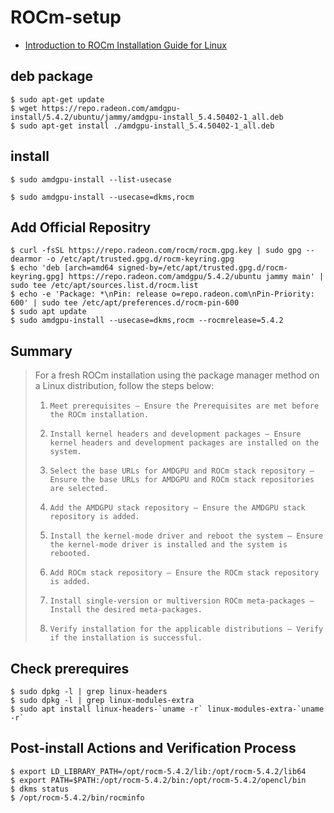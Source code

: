 # ROCm-setup
- [Introduction to ROCm Installation Guide for Linux](https://docs.amd.com/bundle/ROCm-Installation-Guide-v5.4.2/page/Introduction_to_ROCm_Installation_Guide_for_Linux.html)


## deb package

```shell
$ sudo apt-get update
$ wget https://repo.radeon.com/amdgpu-install/5.4.2/ubuntu/jammy/amdgpu-install_5.4.50402-1_all.deb
$ sudo apt-get install ./amdgpu-install_5.4.50402-1_all.deb
```


## install

```shell
$ sudo amdgpu-install --list-usecase
```


```shell
$ sudo amdgpu-install --usecase=dkms,rocm
```


## Add Official Repositry

```shell
$ curl -fsSL https://repo.radeon.com/rocm/rocm.gpg.key | sudo gpg --dearmor -o /etc/apt/trusted.gpg.d/rocm-keyring.gpg
$ echo 'deb [arch=amd64 signed-by=/etc/apt/trusted.gpg.d/rocm-keyring.gpg] https://repo.radeon.com/amdgpu/5.4.2/ubuntu jammy main' | sudo tee /etc/apt/sources.list.d/rocm.list
$ echo -e 'Package: *\nPin: release o=repo.radeon.com\nPin-Priority: 600' | sudo tee /etc/apt/preferences.d/rocm-pin-600
$ sudo apt update
$ sudo amdgpu-install --usecase=dkms,rocm --rocmrelease=5.4.2
```


## Summary

> For a fresh ROCm installation using the package manager method on a Linux distribution, follow the steps below:
> 1.     Meet prerequisites – Ensure the Prerequisites are met before the ROCm installation.
> 2.     Install kernel headers and development packages – Ensure kernel headers and development packages are installed on the system.
> 3.     Select the base URLs for AMDGPU and ROCm stack repository – Ensure the base URLs for AMDGPU and ROCm stack repositories are selected.
> 4.     Add the AMDGPU stack repository – Ensure the AMDGPU stack repository is added.
> 5.     Install the kernel-mode driver and reboot the system – Ensure the kernel-mode driver is installed and the system is rebooted.
> 6.     Add ROCm stack repository – Ensure the ROCm stack repository is added.
> 7.     Install single-version or multiversion ROCm meta-packages – Install the desired meta-packages.
> 8.     Verify installation for the applicable distributions – Verify if the installation is successful.


## Check prerequires

```shell
$ sudo dpkg -l | grep linux-headers
$ sudo dpkg -l | grep linux-modules-extra
$ sudo apt install linux-headers-`uname -r` linux-modules-extra-`uname -r`
```


## Post-install Actions and Verification Process

```shell
$ export LD_LIBRARY_PATH=/opt/rocm-5.4.2/lib:/opt/rocm-5.4.2/lib64
$ export PATH=$PATH:/opt/rocm-5.4.2/bin:/opt/rocm-5.4.2/opencl/bin
$ dkms status
$ /opt/rocm-5.4.2/bin/rocminfo
```
